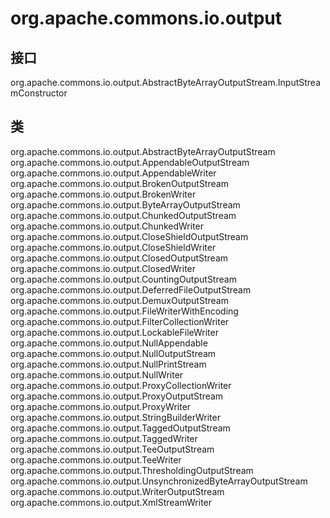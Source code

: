# org.apache.commons.io.output

## 接口

org.apache.commons.io.output.AbstractByteArrayOutputStream.InputStreamConstructor<T extends InputStream>

## 类

org.apache.commons.io.output.AbstractByteArrayOutputStream
org.apache.commons.io.output.AppendableOutputStream<T extends Appendable>
org.apache.commons.io.output.AppendableWriter<T extends Appendable>
org.apache.commons.io.output.BrokenOutputStream
org.apache.commons.io.output.BrokenWriter
org.apache.commons.io.output.ByteArrayOutputStream
org.apache.commons.io.output.ChunkedOutputStream
org.apache.commons.io.output.ChunkedWriter
org.apache.commons.io.output.CloseShieldOutputStream
org.apache.commons.io.output.CloseShieldWriter
org.apache.commons.io.output.ClosedOutputStream
org.apache.commons.io.output.ClosedWriter
org.apache.commons.io.output.CountingOutputStream
org.apache.commons.io.output.DeferredFileOutputStream
org.apache.commons.io.output.DemuxOutputStream
org.apache.commons.io.output.FileWriterWithEncoding
org.apache.commons.io.output.FilterCollectionWriter
org.apache.commons.io.output.LockableFileWriter
org.apache.commons.io.output.NullAppendable
org.apache.commons.io.output.NullOutputStream
org.apache.commons.io.output.NullPrintStream
org.apache.commons.io.output.NullWriter
org.apache.commons.io.output.ProxyCollectionWriter
org.apache.commons.io.output.ProxyOutputStream
org.apache.commons.io.output.ProxyWriter
org.apache.commons.io.output.StringBuilderWriter
org.apache.commons.io.output.TaggedOutputStream
org.apache.commons.io.output.TaggedWriter
org.apache.commons.io.output.TeeOutputStream
org.apache.commons.io.output.TeeWriter
org.apache.commons.io.output.ThresholdingOutputStream
org.apache.commons.io.output.UnsynchronizedByteArrayOutputStream
org.apache.commons.io.output.WriterOutputStream
org.apache.commons.io.output.XmlStreamWriter




